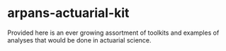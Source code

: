 # arpans-actuarial-kit
Provided here is an ever growing assortment of toolkits and examples of analyses that would be done in actuarial science.
